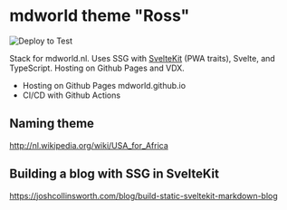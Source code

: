 # mdworld theme "Ross"

![Deploy to Test](https://github.com/mdvanes/mdworld-ross/actions/workflows/test.yml/badge.svg)

Stack for mdworld.nl. Uses SSG with [SvelteKit](https://www.gatsbyjs.org/docs/) (PWA traits), Svelte, and TypeScript. Hosting on Github Pages and VDX.

- Hosting on Github Pages mdworld.github.io
- CI/CD with Github Actions

## Naming theme

http://nl.wikipedia.org/wiki/USA_for_Africa

## Building a blog with SSG in SvelteKit

https://joshcollinsworth.com/blog/build-static-sveltekit-markdown-blog
